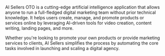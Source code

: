 AI Sellers OTO is a cutting-edge artificial intelligence application that allows anyone to run a full-fledged digital marketing team without prior technical knowledge. It helps users create, manage, and promote products or services online by leveraging AI-driven tools for video creation, content writing, landing pages, and more.

Whether you're looking to promote your own products or provide marketing services to clients, AI Sellers simplifies the process by automating the core tasks involved in launching and scaling a digital agency.

